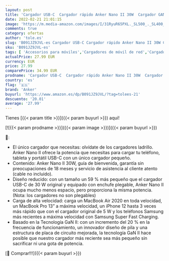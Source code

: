 ```yaml
---
layout: post
title: 'Cargador USB-C  Cargador rápido Anker Nano II 30W  Cargador GAN II Compacto para MacBook Air  iPhone 12/12 Mini/12 Pro/MAX  Galaxy S21/S21+  Note 20/Note 10  iPad Pro  Pixel y más'
date: 2022-02-21 21:01:15
image: 'https://m.media-amazon.com/images/I/31RyuR65PXL._SL500_._SL400_.jpg'
comments: true
category: ofertas
author: 'tole.es'
slug: 'B091JZ9JVL-es Cargador USB-C Cargador rápido Anker Nano II 30W Cargador...'
sku: 'B091JZ9JVL-es'
tags: [ 'Accesorios para móviles','Cargadores de móvil de red','Cargadores para móviles','Comunicación móvil y accesorios','Electrónica','anker','ipad','iphone', ]
actualPrice: 27.99 EUR
currency: EUR
price: 27.99
comparePrice: 34.99 EUR
prodname: 'Cargador USB-C  Cargador rápido Anker Nano II 30W  Cargador GAN II Compacto para MacBook Air  iPhone 12/12 Mini/12 Pro/MAX  Galaxy S21/S21+  Note 20/Note 10  iPad Pro  Pixel y más'
country: 'es'
flag: '🇪🇸'
brand: 'Anker'
buyurl: 'https://www.amazon.es/dp/B091JZ9JVL/?tag=tolees-21'
descuento: '20.01'
average: '27.99'
---
```


Tienes [{{< param title >}}]({{< param buyurl >}}) aqui!

[![{{< param prodname >}}]({{< param image >}})]({{< param buyurl >}})

🔎:

- El único cargador que necesitas: olvídate de los cargadores ladrillo. Anker Nano II ofrece la potencia que necesitas para cargar tu teléfono, tableta y portátil USB-C con un único cargador pequeño.
- Contenido: Anker Nano II 30W, guía de bienvenida, garantía sin preocupaciones de 18 meses y servicio de asistencia al cliente atento (cable no incluido).
- Diseño reducido: con un tamaño un 59 % más pequeño que el cargador USB-C de 30 W original y equipado con enchufe plegable, Anker Nano II ocupa mucho menos espacio, pero proporciona la misma potencia. (Nota: los cargadores no son plegables)
- Carga de alta velocidad: carga un MacBook Air 2020 en toda velocidad, un MacBook Pro 13” a máxima velocidad, un iPhone 12 hasta 3 veces más rápido que con el cargador original de 5 W y los teléfonos Samsung más recientes a máxima velocidad con Samsung Super Fast Charging.
- Basado en la Tecnología GaN II: con un incremento del 20 % en la frecuencia de funcionamiento, un innovador diseño de pila y una estructura de placa de circuito mejorada, la tecnología GaN II hace posible que nuestro cargador más reciente sea más pequeño sin sacrificar ni una gota de potencia.

[🛒 Comprar!!!]({{< param buyurl >}})
